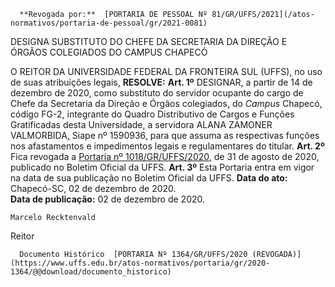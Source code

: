       **Revogada por:**  [PORTARIA DE PESSOAL Nº 81/GR/UFFS/2021](/atos-normativos/portaria-de-pessoal/gr/2021-0081) 

   DESIGNA SUBSTITUTO DO CHEFE DA SECRETARIA DA DIREÇÃO E ÓRGÃOS COLEGIADOS DO CAMPUS CHAPECÓ  

 O REITOR DA UNIVERSIDADE FEDERAL DA FRONTEIRA SUL (UFFS)[,](https://www.uffs.edu.br/atos-normativos/portaria/gr/2020-1017) no uso de suas atribuições legais[,](https://www.uffs.edu.br/atos-normativos/portaria/gr/2020-1017)   **RESOLVE:**   **Art. 1º**  DESIGNAR[,](https://www.uffs.edu.br/atos-normativos/portaria/gr/2020-1017) a partir de 14 de dezembro de 2020[,](https://www.uffs.edu.br/atos-normativos/portaria/gr/2020-1017) como substituto do servidor ocupante do cargo de Chefe da Secretaria da Direção e Órgãos colegiados[,](https://www.uffs.edu.br/atos-normativos/portaria/gr/2020-1017) do *Campus*  Chapecó[,](https://www.uffs.edu.br/atos-normativos/portaria/gr/2020-1017) código FG-2[,](https://www.uffs.edu.br/atos-normativos/portaria/gr/2020-1017) integrante do Quadro Distributivo de Cargos e Funções Gratificadas desta Universidade[,](https://www.uffs.edu.br/atos-normativos/portaria/gr/2020-1017) a servidora ALANA ZAMONER VALMORBIDA[,](https://www.uffs.edu.br/atos-normativos/portaria/gr/2020-1017) Siape nº 1590936[,](https://www.uffs.edu.br/atos-normativos/portaria/gr/2020-1017) para que assuma as respectivas funções nos afastamentos e impedimentos legais e regulamentares do titular.   **Art. 2º**  Fica revogada a [Portaria nº 1018/GR/UFFS/2020](https://www.uffs.edu.br/atos-normativos/portaria/gr/2020-1018)[,](https://www.uffs.edu.br/atos-normativos/portaria/gr/2020-1017) de 31 de agosto de 2020[,](https://www.uffs.edu.br/atos-normativos/portaria/gr/2020-1017) publicado no Boletim Oficial da UFFS.   **Art. 3º**  Esta Portaria entra em vigor na data de sua publicação no Boletim Oficial da UFFS.        **Data do ato:** Chapecó-SC, 02 de dezembro de 2020.   
 **Data de publicação:**  02 de dezembro de 2020. 

    Marcelo Recktenvald   
 Reitor 

      Documento Histórico  [PORTARIA Nº 1364/GR/UFFS/2020 (REVOGADA)](https://www.uffs.edu.br/atos-normativos/portaria/gr/2020-1364/@@download/documento_historico)     
      